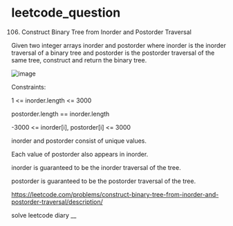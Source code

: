 # leetcode_question

106. Construct Binary Tree from Inorder and Postorder Traversal

Given two integer arrays inorder and postorder where inorder is the inorder traversal of a binary tree and postorder is the postorder traversal of the same tree, construct and return the binary tree.

![image](https://user-images.githubusercontent.com/103315098/225486100-1b5fc099-5611-47d5-91a8-a9bc1373c287.png)

Constraints:

1 <= inorder.length <= 3000

postorder.length == inorder.length

-3000 <= inorder[i], postorder[i] <= 3000

inorder and postorder consist of unique values.

Each value of postorder also appears in inorder.

inorder is guaranteed to be the inorder traversal of the tree.

postorder is guaranteed to be the postorder traversal of the tree.

https://leetcode.com/problems/construct-binary-tree-from-inorder-and-postorder-traversal/description/

solve leetcode diary
__
